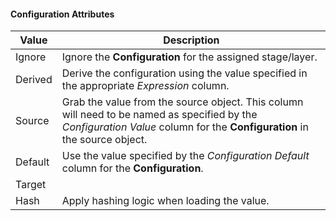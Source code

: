 #### Configuration Attributes

| Value | Description |
| ----- | ----------- |
| Ignore  | Ignore the **Configuration** for the assigned stage/layer. |
| Derived | Derive the configuration using the value specified in the appropriate *Expression* column. |
| Source  | Grab the value from the source object.  This column will need to be named as specified by the *Configuration Value* column for the **Configuration** in the source object. |
| Default | Use the value specified by the *Configuration Default* column for the **Configuration**. |
| Target  |  |
| Hash    | Apply hashing logic when loading the value. |
